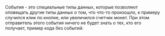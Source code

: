 События - это специальные типы данных, которые позволяют оповещать другие типы данных о том, что что-то произошло, к примеру случился клик по кнопке, или увеличился счетчик монет. При этом отправитель этого события ничего не будет знать о тех, кто его получает, пример кода без событий:

